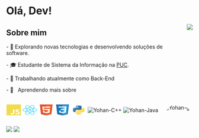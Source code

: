 # Olá, Dev!

<img height="165em" align="right" src="https://github-readme-stats.vercel.app/api/top-langs/?username=yohangreg&layout=compact&langs_count=7&theme=dracula"/>

## Sobre mim 

<p align="left"> 
  - 🤔 Explorando novas tecnologias e desenvolvendo soluções de software.
</p>

<p align="left"> 
  - 🎓 Estudante de Sistema da Informação na <a href="https://github.com/ICEI-PUC-Minas-PMV-SI">PUC</a>.
</p>

<p align="left"> 
  - 💼 Trabalhando atualmente como Back-End
</p>

<p align="left"> 
  - 🌱 &nbsp; Aprendendo mais sobre 
      <img height="10" width="20" src="https://cdn.jsdelivr.net/gh/devicons/devicon/icons/nodejs/nodejs-original.svg" />
          
</p>

<div style="display: inline_block"><br>
  <img align="center" alt="Yohan-Js" height="30" width="40" src="https://raw.githubusercontent.com/devicons/devicon/master/icons/javascript/javascript-plain.svg">
  <img align="center" alt="Yohan-React" height="30" width="40" src="https://raw.githubusercontent.com/devicons/devicon/master/icons/react/react-original.svg">
  <img align="center" alt="Yohan-HTML" height="30" width="40" src="https://raw.githubusercontent.com/devicons/devicon/master/icons/html5/html5-original.svg">
  <img align="center" alt="Yohan-CSS" height="30" width="40" src="https://raw.githubusercontent.com/devicons/devicon/master/icons/css3/css3-original.svg">
  <img align="center" alt="Yohan-Python" height="30" width="40" src="https://raw.githubusercontent.com/devicons/devicon/master/icons/python/python-original.svg">
  <img align="center" alt="Yohan-C++" height="30" width="40" src="https://cdn.jsdelivr.net/gh/devicons/devicon/icons/cplusplus/cplusplus-original.svg">
  <img align="center" alt="Yohan-Java" height="30" width="40" src="https://cdn.jsdelivr.net/gh/devicons/devicon/icons/java/java-original.svg"/>
  <img align="right" alt="Yohan-gif" height="150" style="border-radius:50px;" src="https://media.discordapp.net/attachments/1031919869387616286/1031921806812139561/Design_sem_nome.gif?width=650&height=656">
</div>


##

<div> 
  <a href = "mailto:yohanggg26@gmail.com"><img src="https://img.shields.io/badge/-Gmail-%23333?style=for-the-badge&logo=gmail&logoColor=white" target="_blank"></a>
  <a href="https://www.linkedin.com/in/yohangregorio" target="_blank"><img src="https://img.shields.io/badge/-LinkedIn-%230077B5?style=for-the-badge&logo=linkedin&logoColor=white" target="_blank"></a>
 
</div>
